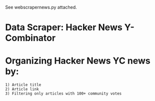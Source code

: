 See webscrapernews.py attached.
# Data Scraper: Hacker News Y-Combinator
# Organizing Hacker News YC news by: 
    1) Article title 
    2) Article link 
    3) Filtering only articles with 100+ community votes
